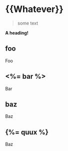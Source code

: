 # {{Whatever}}

> some text

**A heading!**

## foo

Foo

## <%= bar %>

Bar

## baz

Baz

## {%= quux %}

Baz